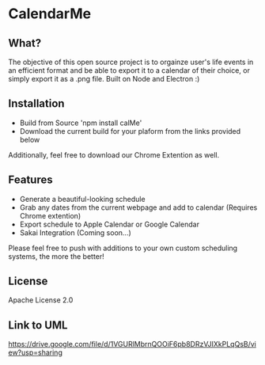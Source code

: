 # CalendarMe #

## What? ##
The objective of this open source project is to orgainze user's life events in an efficient format and be able to export it to a calendar of their choice, or simply export it as a .png file. Built on Node and Electron :) 

## Installation ##
* Build from Source
 'npm install calMe'
* Download the current build for your plaform from the links provided below

Additionally, feel free to download our Chrome Extention as well. 

## Features ##
* Generate a beautiful-looking schedule
* Grab any dates from the current webpage and add to calendar (Requires Chrome extention) 
* Export schedule to Apple Calendar or Google Calendar 
* Sakai Integration (Coming soon...) 

Please feel free to push with additions to your own custom scheduling systems, the more the better! 

## License ## 
Apache License 2.0


## Link to UML ## 
https://drive.google.com/file/d/1VGURlMbrnQOOiF6pb8DRzVJIXkPLqQsB/view?usp=sharing
